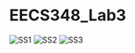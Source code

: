
# EECS348_Lab3

![SS1](https://user-images.githubusercontent.com/101157072/219910230-341a7b5e-d7a6-486e-8742-8d51f700754a.png)
![SS2](https://user-images.githubusercontent.com/101157072/219910253-6c3f736f-e313-4175-83e0-42a1df0b75af.png)
![SS3](https://user-images.githubusercontent.com/101157072/219910265-40120151-f45c-4457-a6f5-44e9c17fb4e0.png)
